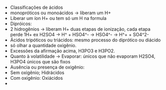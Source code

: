 - Classificações de ácidos
- monopróticos ou monoácidos -> liberam um H+
- Liberar um íon H+ ou tem só um H na formula
- Dipróicos:
- 2 hidrogênios -> liberam H+ duas etapas de ionização, cada etapa perde 1H+ ex H2SO4  -> H^ +  HSO4^- -> HSO4^- -> H^+ + SO4^2-
- Ácidos tripóticos ou triácidos: mesmo processo do diprótico ou diácido  
- só olhar a quantidade oxigênio.
- Excessões da afirmação acima, H3PO3 e H3PO2. 
- Quanto à volatilidade -> Evaporar: únicos que não evaporam H2SO4, H3PO4 únicos que são fixos
- Ausência ou presença de oxigênio:
- Sem oxigênio; Hidrácidos
- Com oxigênio: Oxiácidos
- 